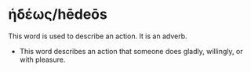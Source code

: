 # ἡδέως/hēdeōs
This word is used to describe an action. It is an adverb.

* This word describes an action that someone does gladly, willingly, or with pleasure.
